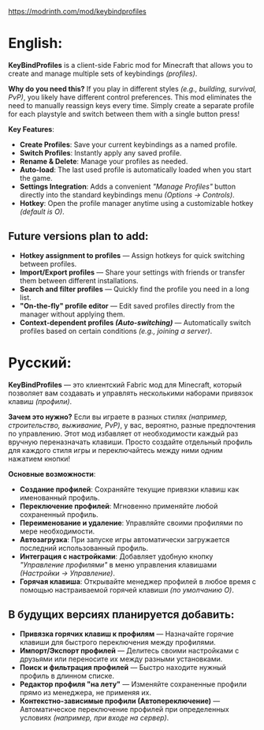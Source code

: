https://modrinth.com/mod/keybindprofiles

# English:

**KeyBindProfiles** is a client-side Fabric mod for Minecraft that allows you to create and manage multiple sets of keybindings _(profiles)_.

**Why do you need this?**
If you play in different styles _(e.g., building, survival, PvP)_, you likely have different control preferences. This mod eliminates the need to manually reassign keys every time. Simply create a separate profile for each playstyle and switch between them with a single button press!

**Key Features**:

- **Create Profiles**: Save your current keybindings as a named profile.
- **Switch Profiles**: Instantly apply any saved profile.
- **Rename & Delete**: Manage your profiles as needed.
- **Auto-load**: The last used profile is automatically loaded when you start the game.
- **Settings Integration**: Adds a convenient _"Manage Profiles"_ button directly into the standard keybindings menu _(Options -> Controls)_.
- **Hotkey**: Open the profile manager anytime using a customizable hotkey _(default is O)_.

## Future versions plan to add:

- **Hotkey assignment to profiles** — Assign hotkeys for quick switching between profiles.
- **Import/Export profiles** — Share your settings with friends or transfer them between different installations.
- **Search and filter profiles** — Quickly find the profile you need in a long list.
- **"On-the-fly" profile editor** — Edit saved profiles directly from the manager without applying them.
- **Context-dependent profiles _(Auto-switching)_** — Automatically switch profiles based on certain conditions _(e.g., joining a server)_.


# Русский:

**KeyBindProfiles** — это клиентский Fabric мод для Minecraft, который позволяет вам создавать и управлять несколькими наборами привязок клавиш _(профили)_.

**Зачем это нужно?**
Если вы играете в разных стилях _(например, строительство, выживание, PvP)_, у вас, вероятно, разные предпочтения по управлению. Этот мод избавляет от необходимости каждый раз вручную переназначать клавиши. Просто создайте отдельный профиль для каждого стиля игры и переключайтесь между ними одним нажатием кнопки!

**Основные возможности**:

- **Создание профилей**: Сохраняйте текущие привязки клавиш как именованный профиль.
- **Переключение профилей**: Мгновенно применяйте любой сохраненный профиль.
- **Переименование и удаление**: Управляйте своими профилями по мере необходимости.
- **Автозагрузка**: При запуске игры автоматически загружается последний использованный профиль.
- **Интеграция с настройками**: Добавляет удобную кнопку _"Управление профилями"_ в меню управления клавишами _(Настройки -> Управление)_.
- **Горячая клавиша**: Открывайте менеджер профилей в любое время с помощью настраиваемой горячей клавиши _(по умолчанию O)_.

## В будущих версиях планируется добавить:

- **Привязка горячих клавиш к профилям** — Назначайте горячие клавиши для быстрого переключения между профилями.
- **Импорт/Экспорт профилей** — Делитесь своими настройками с друзьями или переносите их между разными установками.
- **Поиск и фильтрация профилей** — Быстро находите нужный профиль в длинном списке.
- **Редактор профиля "на лету"** — Изменяйте сохраненные профили прямо из менеджера, не применяя их.
- **Контекстно-зависимые профили (Автопереключение)** — Автоматическое переключение профилей при определенных условиях _(например, при входе на сервер)_.
